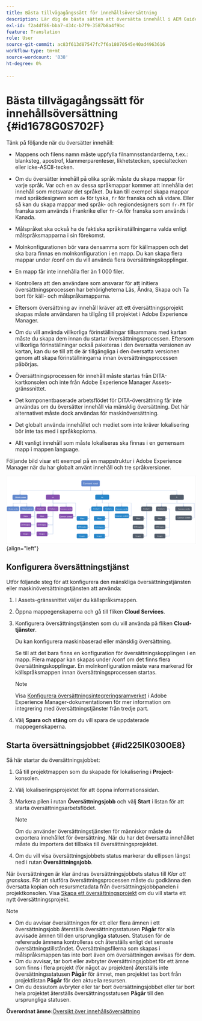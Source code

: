 ```yaml
---
title: Bästa tillvägagångssätt för innehållsöversättning
description: Lär dig de bästa sätten att översätta innehåll i AEM Guides. Lär dig hur du konfigurerar översättningstjänsten, skapar ett nytt översättningsprojekt och startar översättningsjobbet.
exl-id: f2a4df86-bba7-434c-b7f9-3587b8a4f9bc
feature: Translation
role: User
source-git-commit: ac83f613d87547fc7f6a18070545e40ad4963616
workflow-type: tm+mt
source-wordcount: '838'
ht-degree: 0%

---
```


# Bästa tillvägagångssätt för innehållsöversättning {#id1678G0S702F}

Tänk på följande när du översätter innehåll:

- Mappens och filens namn måste uppfylla filnamnsstandarderna, t.ex.: blanksteg, apostrof, klammerparenteser, likhetstecken, specialtecken eller icke-ASCII-tecken.

- Om du översätter innehåll på olika språk måste du skapa mappar för varje språk. Var och en av dessa språkmappar kommer att innehålla det innehåll som motsvarar det språket. Du kan till exempel skapa mappar med språkdesignern som `de` för tyska, `fr` för franska och så vidare. Eller så kan du skapa mappar med språk- och regiondesigners som `fr-FR` för franska som används i Frankrike eller `fr-CA` för franska som används i Kanada.
- Målspråket ska också ha de faktiska språkinställningarna valda enligt målspråksmapparna i sin förekomst.
- Molnkonfigurationen bör vara densamma som för källmappen och det ska bara finnas en molnkonfiguration i en mapp. Du kan skapa flera mappar under /conf om du vill använda flera översättningskopplingar.
- En mapp får inte innehålla fler än 1 000 filer.
- Kontrollera att den användare som ansvarar för att initiera översättningsprocessen har behörigheterna Läs, Ändra, Skapa och Ta bort för käll- och målspråksmapparna.
- Eftersom översättning av innehåll kräver att ett översättningsprojekt skapas måste användaren ha tillgång till projektet i Adobe Experience Manager.
- Om du vill använda villkorliga förinställningar tillsammans med kartan måste du skapa dem innan du startar översättningsprocessen. Eftersom villkorliga förinställningar också paketeras i den översatta versionen av kartan, kan du se till att de är tillgängliga i den översatta versionen genom att skapa förinställningarna innan översättningsprocessen påbörjas.
- Översättningsprocessen för innehåll måste startas från DITA-kartkonsolen och inte från Adobe Experience Manager Assets-gränssnittet.
- Det komponentbaserade arbetsflödet för DITA-översättning får inte användas om du översätter innehåll via mänsklig översättning. Det här alternativet måste dock användas för maskinöversättning.
- Det globalt använda innehållet och mediet som inte kräver lokalisering bör inte tas med i språkkopiorna.
- Allt vanligt innehåll som måste lokaliseras ska finnas i en gemensam mapp i mappen language.

Följande bild visar ett exempel på en mappstruktur i Adobe Experience Manager när du har globalt använt innehåll och tre språkversioner.

![](images/aem-directory_structure.png){align="left"}

## Konfigurera översättningstjänst

Utför följande steg för att konfigurera den mänskliga översättningstjänsten eller maskinöversättningstjänsten att använda:

1. I Assets-gränssnittet väljer du källspråksmappen.

1. Öppna mappegenskaperna och gå till fliken **Cloud Services**.

1. Konfigurera översättningstjänsten som du vill använda på fliken **Cloud-tjänster**.

   Du kan konfigurera maskinbaserad eller mänsklig översättning.

   Se till att det bara finns en konfiguration för översättningskopplingen i en mapp. Flera mappar kan skapas under /conf om det finns flera översättningskopplingar. En molnkonfiguration måste vara markerad för källspråksmappen innan översättningsprocessen startas.

   >[!NOTE]
   >
   > Visa [Konfigurera översättningsintegreringsramverket](https://experienceleague.adobe.com/docs/experience-manager-cloud-service/sites/administering/reusing-content/translation/integration-framework.html?lang=en) i Adobe Experience Manager-dokumentationen för mer information om integrering med översättningstjänster från tredje part.

1. Välj **Spara och stäng** om du vill spara de uppdaterade mappegenskaperna.


## Starta översättningsjobbet {#id225IK030OE8}

Så här startar du översättningsjobbet:

1. Gå till projektmappen som du skapade för lokalisering i **Project**-konsolen.

1. Välj lokaliseringsprojektet för att öppna informationssidan.

1. Markera pilen i rutan **Översättningsjobb** och välj **Start** i listan för att starta översättningsarbetsflödet.

   >[!NOTE]
   >
   > Om du använder översättningstjänsten för människor måste du exportera innehållet för översättning. När du har det översatta innehållet måste du importera det tillbaka till översättningsprojektet.

1. Om du vill visa översättningsjobbets status markerar du ellipsen längst ned i rutan **Översättningsjobb**.


När översättningen är klar ändras översättningsjobbets status till *Klar att granskas*. För att slutföra översättningsprocessen måste du godkänna den översatta kopian och resursmetadata från översättningsjobbpanelen i projektkonsolen. Visa [Skapa ett översättningsprojekt](translate-documents-web-editor.md#create-a-translation-project) om du vill starta ett nytt översättningsprojekt.

>[!NOTE]
>
>- Om du avvisar översättningen för ett eller flera ämnen i ett översättningsjobb återställs översättningsstatusen **Pågår** för alla avvisade ämnen till den ursprungliga statusen. Statusen för de refererade ämnena kontrolleras och återställs enligt det senaste översättningstillståndet. Översättningsfilerna som skapas i målspråksmappen tas inte bort även om översättningen avvisas för dem.
>- Om du avvisar, tar bort eller avbryter översättningsjobbet för ett ämne som finns i flera projekt (för något av projekten) återställs inte översättningsstatusen **Pågår** för ämnet, men projektet tas bort från projektlistan **Pågår** för den aktuella resursen.
>- Om du dessutom avbryter eller tar bort översättningsjobbet eller tar bort hela projektet återställs översättningsstatusen **Pågår** till den ursprungliga statusen.

**Överordnat ämne:**[&#x200B;Översikt över innehållsöversättning](translation.md)
